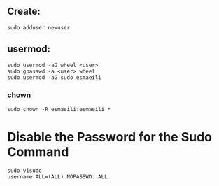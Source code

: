 ## Create:
```
sudo adduser newuser
```



## usermod:
```
sudo usermod -aG wheel <user>
sudo gpasswd -a <user> wheel
sudo usermod -aG sudo esmaeili
```



### chown
```
sudo chown -R esmaeili:esmaeili *
```
# Disable the Password for the Sudo Command
```
sudo visudo
username ALL=(ALL) NOPASSWD: ALL
```
